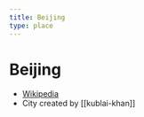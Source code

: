 ```yaml
---
title: Beijing
type: place
---
```


# Beijing

- [Wikipedia](https://en.wikipedia.org/wiki/Beijing)
- City created by [[kublai-khan]]